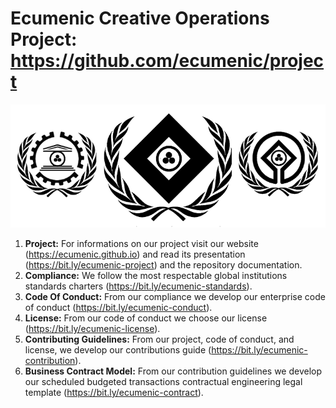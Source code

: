 # Ecumenic Creative Operations Project: https://github.com/ecumenic/project
![Our Logo](https://github.com/ecumenic/project/blob/master/Ecumenic%20Creative%20Operations%20Logo.png)
1. **Project:** For informations on our project visit our website (https://ecumenic.github.io) and read its presentation (https://bit.ly/ecumenic-project) and the repository documentation.
2. **Compliance:** We follow the most respectable global institutions standards charters (https://bit.ly/ecumenic-standards).
3. **Code Of Conduct:** From our compliance we develop our enterprise code of conduct (https://bit.ly/ecumenic-conduct).
4. **License:** From our code of conduct we choose our license (https://bit.ly/ecumenic-license).
5. **Contributing Guidelines:** From our project, code of conduct, and license, we develop our contributions guide (https://bit.ly/ecumenic-contribution).
6. **Business Contract Model:** From our contribution guidelines we develop our scheduled budgeted transactions contractual engineering legal template (https://bit.ly/ecumenic-contract).
